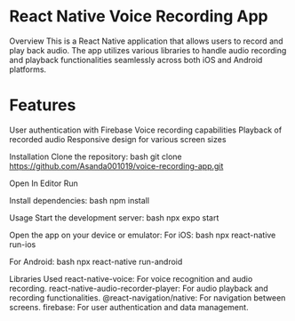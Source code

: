 

<h1>React Native Voice Recording App</h1>
Overview
This is a React Native application that allows users to record and play back audio. The app utilizes various libraries to handle audio recording and playback functionalities seamlessly across both iOS and Android platforms.

<h1>Features</h1>
User authentication with Firebase
Voice recording capabilities
Playback of recorded audio
Responsive design for various screen sizes

Installation
Clone the repository:
bash
git clone https://github.com/Asanda001019/voice-recording-app.git

Open In Editor
Run

Install dependencies:
bash
npm install

Usage
Start the development server:
bash
npx expo start

Open the app on your device or emulator:
For iOS:
bash
npx react-native run-ios

For Android:
bash
npx react-native run-android

Libraries Used
react-native-voice: For voice recognition and audio recording.
react-native-audio-recorder-player: For audio playback and recording functionalities.
@react-navigation/native: For navigation between screens.
firebase: For user authentication and data management.
